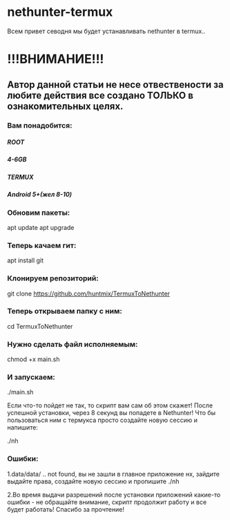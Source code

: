 # nethunter-termux
Всем привет севодня мы будет устанавливать nethunter в termux..

# !!!ВНИМАНИЕ!!! 
## Автор данной статьи не несе отвествености за любите действия все создано ТОЛЬКО в ознакомительных целях.


### Вам понадобится:

##### ROOT

##### 4-6GB

##### TERMUX

##### Android 5+(жел 8-10)

### Обновим пакеты:

apt update
apt upgrade

### Теперь качаем гит:

apt install git

### Клонируем репозиторий:

git clone https://github.com/huntmix/TermuxToNethunter

### Теперь открываем папку с ним:

cd TermuxToNethunter

### Нужно сделать файл исполняемым:

chmod +x main.sh

### И запускаем:

./main.sh

Если что-то пойдет не так, то скрипт вам сам об этом скажет!
После успешной установки, через 8 секунд вы попадете в Nethunter!
Что бы пользоваться ним с термукса просто создайте новую сессию и напишите:

./nh

### Ошибки:

1.data/data/ .. not found, вы не зашли в главное приложение нх, зайдите выдайте права, создайте новую сессию и пропишите ./nh

2.Во время выдачи разрешений после установки приложений какие-то ошибки - не обращайте внимание, скрипт продолжит работу и все будет работать!
Спасибо за прочтение!
